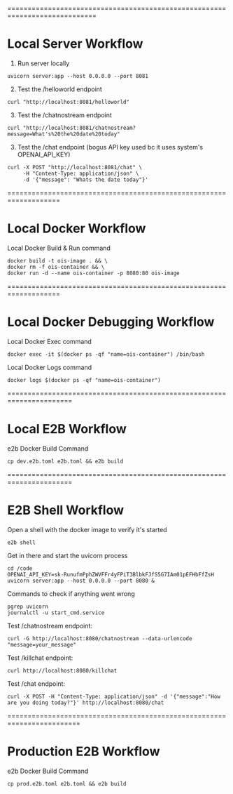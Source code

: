 ============================================================================
# Local Server Workflow

1. Run server locally
```
uvicorn server:app --host 0.0.0.0 --port 8081
```

2. Test the /helloworld endpoint
```
curl "http://localhost:8081/helloworld"
```

3. Test the /chatnostream endpoint
```
curl "http://localhost:8081/chatnostream?message=What's%20the%20date%20today"
```

3. Test the /chat endpoint (bogus API key used bc it uses system's OPENAI_API_KEY)
```
curl -X POST "http://localhost:8081/chat" \
     -H "Content-Type: application/json" \
     -d '{"message": "Whats the date today"}'
```

===================================================================
# Local Docker Workflow

Local Docker Build & Run command

```
docker build -t ois-image . && \
docker rm -f ois-container && \
docker run -d --name ois-container -p 8080:80 ois-image
```

===================================================================
# Local Docker Debugging Workflow
Local Docker Exec command

```
docker exec -it $(docker ps -qf "name=ois-container") /bin/bash
```

Local Docker Logs command
```
docker logs $(docker ps -qf "name=ois-container")
```
======================================================================
# Local E2B Workflow

e2b Docker Build Command

```
cp dev.e2b.toml e2b.toml && e2b build

```

======================================================================
# E2B Shell Workflow

Open a shell with the docker image to verify it's started
```
e2b shell
```

Get in there and start the uvicorn process
```
cd /code
OPENAI_API_KEY=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 uvicorn server:app --host 0.0.0.0 --port 8080 &
```

Commands to check if anything went wrong
```
pgrep uvicorn
journalctl -u start_cmd.service
```

Test /chatnostream endpoint:
```
curl -G http://localhost:8080/chatnostream --data-urlencode "message=your_message"
```

Test /killchat endpoint:
```
curl http://localhost:8080/killchat
```

Test /chat endpoint:
```
curl -X POST -H "Content-Type: application/json" -d '{"message":"How are you doing today?"}' http://localhost:8080/chat
```
========================================================================
# Production E2B Workflow

e2b Docker Build Command

```
cp prod.e2b.toml e2b.toml && e2b build

```